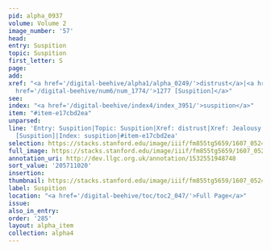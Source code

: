 ```yaml
---
pid: alpha_0937
volume: Volume 2
image_number: '57'
head:
entry: Suspition
topic: Suspition
first_letter: S
page:
add:
xref: "<a href='/digital-beehive/alpha1/alpha_0249/'>distrust</a>|<a href='/digital-beehive/alpha3/alpha_0449/'>Jealousy</a>|<a
  href='/digital-beehive/num6/num_1774/'>1277 [Suspition]</a>"
see:
index: "<a href='/digital-beehive/index4/index_3951/'>suspition</a>"
item: "#item-e17cbd2ea"
unparsed:
line: 'Entry: Suspition|Topic: Suspition|Xref: distrust|Xref: Jealousy|Xref: 1277
  [Suspition]|Index: suspition|#item-e17cbd2ea'
selection: https://stacks.stanford.edu/image/iiif/fm855tg5659/1607_0524/322,1020,3086,498/full/0/default.jpg
full_image: https://stacks.stanford.edu/image/iiif/fm855tg5659/1607_0524/full/full/0/default.jpg
annotation_uri: http://dev.llgc.org.uk/annotation/1532551948748
sort_value: '205711020'
insertion:
thumbnail: https://stacks.stanford.edu/image/iiif/fm855tg5659/1607_0524/322,1020,600,180/250,/0/default.jpg
label: Suspition
location: "<a href='/digital-beehive/toc/toc2_047/'>Full Page</a>"
issue:
also_in_entry:
order: '285'
layout: alpha_item
collection: alpha4
---
```

